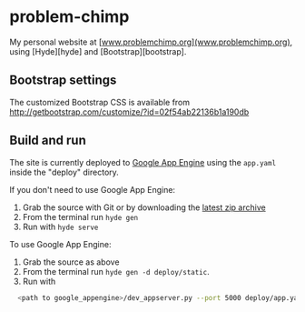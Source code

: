 # problem-chimp

My personal website at [www.problemchimp.org](www.problemchimp.org), using [Hyde][hyde] and [Bootstrap][bootstrap].

## Bootstrap settings
The customized Bootstrap CSS is available from http://getbootstrap.com/customize/?id=02f54ab22136b1a190db


## Build and run
The site is currently deployed to [Google App Engine](https://appengine.google.com/) using the ```app.yaml``` inside the "deploy" directory.

If you don't need to use Google App Engine:
  1. Grab the source with Git or by downloading the [latest zip archive](https://github.com/hmcc/problem-chimp/zipball/master)
  2. From the terminal run `hyde gen`
  3. Run with `hyde serve`

To use Google App Engine:
  1. Grab the source as above
  2. From the terminal run `hyde gen -d deploy/static`. 
  3. Run with
```bash
  <path to google_appengine>/dev_appserver.py --port 5000 deploy/app.yaml
```


